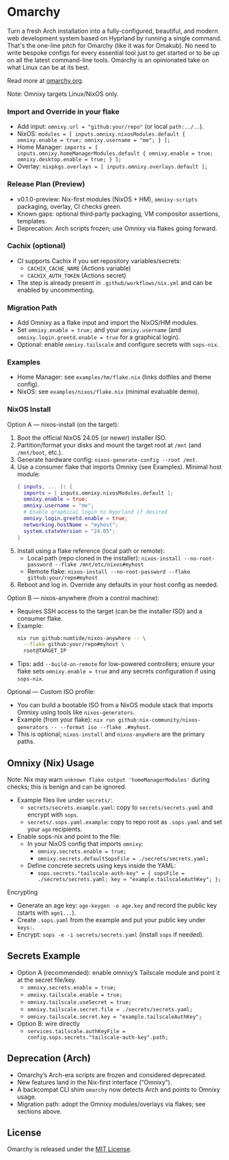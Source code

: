 # Omarchy

Turn a fresh Arch installation into a fully-configured, beautiful, and modern web development system based on Hyprland by running a single command. That's the one-line pitch for Omarchy (like it was for Omakub). No need to write bespoke configs for every essential tool just to get started or to be up on all the latest command-line tools. Omarchy is an opinionated take on what Linux can be at its best.

Read more at [omarchy.org](https://omarchy.org).

Note: Omnixy targets Linux/NixOS only.

### Import and Override in your flake
- Add input: `omnixy.url = "github:your/repo"` (or local `path:../..`).
- NixOS: `modules = [ inputs.omnixy.nixosModules.default { omnixy.enable = true; omnixy.username = "me"; } ];`
- Home Manager: `imports = [ inputs.omnixy.homeManagerModules.default { omnixy.enable = true; omnixy.desktop.enable = true; } ];`
- Overlay: `nixpkgs.overlays = [ inputs.omnixy.overlays.default ];`

### Release Plan (Preview)
- v0.1.0-preview: Nix-first modules (NixOS + HM), `omnixy-scripts` packaging, overlay, CI checks green.
- Known gaps: optional third‑party packaging, VM compositor assertions, templates.
- Deprecation: Arch scripts frozen; use Omnixy via flakes going forward.

### Cachix (optional)
- CI supports Cachix if you set repository variables/secrets:
  - `CACHIX_CACHE_NAME` (Actions variable)
  - `CACHIX_AUTH_TOKEN` (Actions secret)
- The step is already present in `.github/workflows/nix.yml` and can be enabled by uncommenting.

### Migration Path
- Add Omnixy as a flake input and import the NixOS/HM modules.
- Set `omnixy.enable = true;` and your `omnixy.username` (and `omnixy.login.greetd.enable = true` for a graphical login).
- Optional: enable `omnixy.tailscale` and configure secrets with `sops-nix`.

### Examples
- Home Manager: see `examples/hm/flake.nix` (links dotfiles and theme config).
- NixOS: see `examples/nixos/flake.nix` (minimal evaluable demo).

### NixOS Install

Option A — nixos-install (on the target):
1) Boot the official NixOS 24.05 (or newer) installer ISO.
2) Partition/format your disks and mount the target root at `/mnt` (and `/mnt/boot`, etc.).
3) Generate hardware config: `nixos-generate-config --root /mnt`.
4) Use a consumer flake that imports Omnixy (see Examples). Minimal host module:
   ```nix
   { inputs, ... }: {
     imports = [ inputs.omnixy.nixosModules.default ];
     omnixy.enable = true;
     omnixy.username = "me";
     # Enable graphical login to Hyprland if desired
     omnixy.login.greetd.enable = true;
     networking.hostName = "myhost";
     system.stateVersion = "24.05";
   }
   ```
5) Install using a flake reference (local path or remote):
   - Local path (repo cloned in the installer): `nixos-install --no-root-password --flake /mnt/etc/nixos#myhost`
   - Remote flake: `nixos-install --no-root-password --flake github:your/repo#myhost`
6) Reboot and log in. Override any defaults in your host config as needed.

Option B — nixos-anywhere (from a control machine):
- Requires SSH access to the target (can be the installer ISO) and a consumer flake.
- Example:
  ```bash
  nix run github:numtide/nixos-anywhere -- \
    --flake github:your/repo#myhost \
    root@TARGET_IP
  ```
- Tips: add `--build-on-remote` for low-powered controllers; ensure your flake sets `omnixy.enable = true` and any secrets configuration if using `sops-nix`.

Optional — Custom ISO profile:
- You can build a bootable ISO from a NixOS module stack that imports Omnixy using tools like `nixos-generators`.
- Example (from your flake): `nix run github:nix-community/nixos-generators -- --format iso --flake .#myhost`.
- This is optional; `nixos-install` and `nixos-anywhere` are the primary paths.

## Omnixy (Nix) Usage

Note: Nix may warn `unknown flake output 'homeManagerModules'` during checks; this is benign and can be ignored.

- Example files live under `secrets/`:
  - `secrets/secrets.example.yaml`: copy to `secrets/secrets.yaml` and encrypt with `sops`.
  - `secrets/.sops.yaml.example`: copy to repo root as `.sops.yaml` and set your `age` recipients.
- Enable sops-nix and point to the file:
  - In your NixOS config that imports `omnixy`:
    - `omnixy.secrets.enable = true;`
    - `omnixy.secrets.defaultSopsFile = ./secrets/secrets.yaml;`
  - Define concrete secrets using keys inside the YAML:
    - `sops.secrets."tailscale-auth-key" = { sopsFile = ./secrets/secrets.yaml; key = "example.tailscaleAuthKey"; };`

Encrypting
- Generate an age key: `age-keygen -o age.key` and record the public key (starts with `age1...`).
- Create `.sops.yaml` from the example and put your public key under `keys:`.
- Encrypt: `sops -e -i secrets/secrets.yaml` (install `sops` if needed).

## Secrets Example
- Option A (recommended): enable omnixy’s Tailscale module and point it at the secret file/key.
  - `omnixy.secrets.enable = true;`
  - `omnixy.tailscale.enable = true;`
  - `omnixy.tailscale.useSecret = true;`
  - `omnixy.tailscale.secret.file = ./secrets/secrets.yaml;`
  - `omnixy.tailscale.secret.key = "example.tailscaleAuthKey";`
- Option B: wire directly
  - `services.tailscale.authKeyFile = config.sops.secrets."tailscale-auth-key".path;`

## Deprecation (Arch)

- Omarchy’s Arch-era scripts are frozen and considered deprecated.
- New features land in the Nix-first interface (“Omnixy”).
- A backcompat CLI shim `omarchy` now detects Arch and points to Omnixy usage.
- Migration path: adopt the Omnixy modules/overlays via flakes; see sections above.

## License

Omarchy is released under the [MIT License](https://opensource.org/licenses/MIT).

